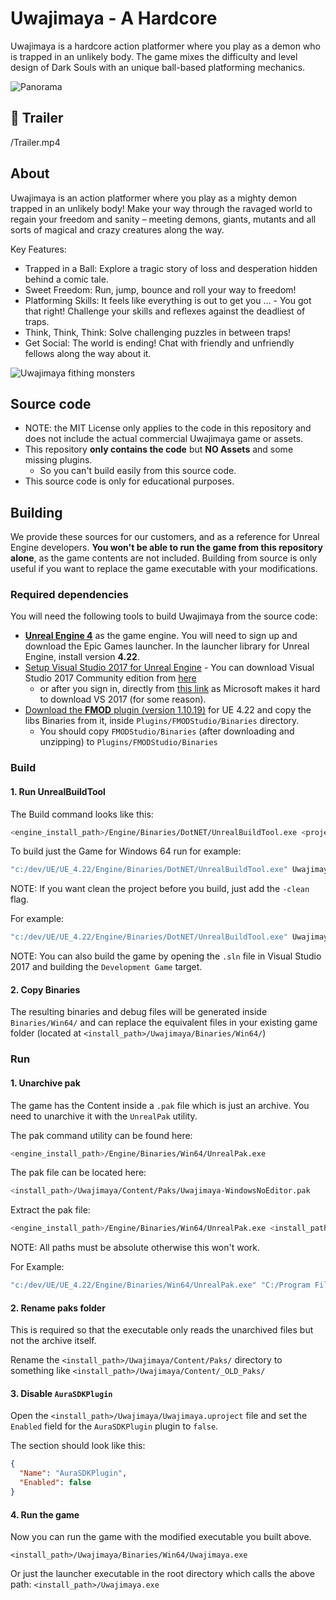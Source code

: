 # Uwajimaya - A Hardcore

Uwajimaya is a hardcore action platformer where you play as a demon who is trapped in an unlikely body. The game mixes the difficulty and level design of Dark Souls with an unique ball-based platforming mechanics.

![Panorama](https://user-images.githubusercontent.com/1269608/110971201-3b033900-8363-11eb-80ef-c98ff6442cf0.jpg)

## 🎥 Trailer

/Trailer.mp4

## About

Uwajimaya is an action platformer where you play as a mighty demon trapped in an unlikely body! Make your way through the ravaged world to regain your freedom and sanity – meeting demons, giants, mutants and all sorts of magical and crazy creatures along the way.

Key Features:

- Trapped in a Ball: Explore a tragic story of loss and desperation hidden behind a comic tale.
- Sweet Freedom: Run, jump, bounce and roll your way to freedom!
- Platforming Skills: It feels like everything is out to get you … - You got that right! Challenge your skills and reflexes against the deadliest of traps.
- Think, Think, Think: Solve challenging puzzles in between traps!
- Get Social: The world is ending! Chat with friendly and unfriendly fellows along the way about it.

![Uwajimaya fithing monsters](https://user-images.githubusercontent.com/1269608/110970459-73564780-8362-11eb-8ce1-aa880362cbd9.jpg)

## Source code

- NOTE: the MIT License only applies to the code in this repository and does not include the actual commercial Uwajimaya game or assets.
- This repository **only contains the code** but **NO Assets** and some missing plugins.
  - So you can't build easily from this source code.
- This source code is only for educational purposes.

## Building

We provide these sources for our customers, and as a reference for Unreal Engine developers. **You won't be able to run the game from this repository alone**, as the game contents are not included. Building from source is only useful if you want to replace the game executable with your modifications.

### Required dependencies

You will need the following tools to build Uwajimaya from the source code:

- **[Unreal Engine 4](https://www.unrealengine.com/)** as the game engine. You will need to sign up and download the Epic Games launcher. In the launcher library for Unreal Engine, install version **4.22**.
- [Setup Visual Studio 2017 for Unreal Engine](https://docs.unrealengine.com/en-US/Programming/Development/VisualStudioSetup/index.html) - You can download Visual Studio 2017 Community edition from [here](https://visualstudio.microsoft.com/vs/older-downloads/)
  - or after you sign in, directly from [this link](https://my.visualstudio.com/Downloads?q=visual%20studio%202017&wt.mc_id=o~msft~vscom~older-downloads) as Microsoft makes it hard to download VS 2017 (for some reason).
- [Download the **FMOD** plugin (version 1.10.19)](https://www.fmod.com/download) for UE 4.22 and copy the libs Binaries from it, inside `Plugins/FMODStudio/Binaries` directory.
  - You should copy `FMODStudio/Binaries` (after downloading and unzipping) to `Plugins/FMODStudio/Binaries`

### Build

#### 1. Run UnrealBuildTool

The Build command looks like this:

```sh
<engine_install_path>/Engine/Binaries/DotNET/UnrealBuildTool.exe <project_name><target_type> <platform> <build_type> -project=<uproject_absolute_file_path> -progress
```

To build just the Game for Windows 64 run for example:

```sh
"c:/dev/UE/UE_4.22/Engine/Binaries/DotNET/UnrealBuildTool.exe" Uwajimaya Win64 Development -project="C:/dev/Uwajimaya/Uwajimaya.uproject" -progress
```

NOTE: If you want clean the project before you build, just add the `-clean` flag.

For example:

```sh
"c:/dev/UE/UE_4.22/Engine/Binaries/DotNET/UnrealBuildTool.exe" Uwajimaya Win64 Development -project="C:/dev/Uwajimaya/Uwajimaya.uproject" -progress -clean
```

NOTE: You can also build the game by opening the `.sln` file in Visual Studio 2017 and building the `Development Game` target.

#### 2. Copy Binaries

The resulting binaries and debug files will be generated inside `Binaries/Win64/` and can replace the equivalent files in your existing game folder (located at `<install_path>/Uwajimaya/Binaries/Win64/`)

### Run

#### 1. Unarchive pak

The game has the Content inside a `.pak` file which is just an archive. You need to unarchive it with the `UnrealPak` utility.

The pak command utility can be found here:

```sh
<engine_install_path>/Engine/Binaries/Win64/UnrealPak.exe
```

The pak file can be located here:

```sh
<install_path>/Uwajimaya/Content/Paks/Uwajimaya-WindowsNoEditor.pak
```

Extract the pak file:

```sh
<engine_install_path>/Engine/Binaries/Win64/UnrealPak.exe <install_path>/Uwajimaya/Content/Paks/Uwajimaya-WindowsNoEditor.pak -Extract <install_path>
```

NOTE: All paths must be absolute otherwise this won't work.

For Example:

```sh
"c:/dev/UE/UE_4.22/Engine/Binaries/Win64/UnrealPak.exe" "C:/Program Files (x86)/Steam/steamapps/common/Uwajimaya/Uwajimaya/Content/Paks/Uwajimaya-WindowsNoEditor.pak" -Extract "C:/Program Files (x86)/Steam/steamapps/common/Uwajimaya/"
```

#### 2. Rename paks folder

This is required so that the executable only reads the unarchived files but not the archive itself.

Rename the `<install_path>/Uwajimaya/Content/Paks/` directory to something like `<install_path>/Uwajimaya/Content/_OLD_Paks/`

#### 3. Disable `AuraSDKPlugin`

Open the `<install_path>/Uwajimaya/Uwajimaya.uproject` file and set the `Enabled` field for the `AuraSDKPlugin` plugin to `false`.

The section should look like this:

```json
{
  "Name": "AuraSDKPlugin",
  "Enabled": false
}
```

#### 4. Run the game

Now you can run the game with the modified executable you built above.

`<install_path>/Uwajimaya/Binaries/Win64/Uwajimaya.exe`

Or just the launcher executable in the root directory which calls the above path:
`<install_path>/Uwajimaya.exe`
